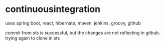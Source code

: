 # continuousintegration
uses spring boot, react, hibernate, maven, jenkins, groovy, github

commit from sts is successful, but the changes are not reflecting in github. trying again to clone in sts
